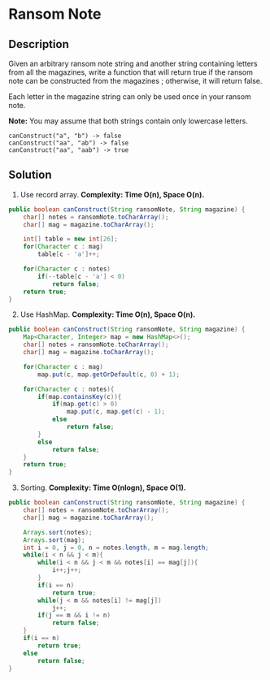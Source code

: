 # Ransom Note
## Description
Given an arbitrary ransom note string and another string containing letters from all the magazines, write a function that will return true if the ransom note can be constructed from the magazines ; otherwise, it will return false.  

Each letter in the magazine string can only be used once in your ransom note.  

**Note:**
You may assume that both strings contain only lowercase letters.
```
canConstruct("a", "b") -> false
canConstruct("aa", "ab") -> false
canConstruct("aa", "aab") -> true
```


## Solution
1. Use record array.
**Complexity: Time O(n), Space O(n).**
```java
public boolean canConstruct(String ransomNote, String magazine) {
    char[] notes = ransomNote.toCharArray();
    char[] mag = magazine.toCharArray();

    int[] table = new int[26];
    for(Character c : mag)
        table[c - 'a']++;

    for(Character c : notes)
        if(--table[c - 'a'] < 0)
            return false;
    return true;
}
```
2. Use HashMap.
**Complexity: Time O(n), Space O(n).**
```java
public boolean canConstruct(String ransomNote, String magazine) {
    Map<Character, Integer> map = new HashMap<>();
    char[] notes = ransomNote.toCharArray();
    char[] mag = magazine.toCharArray();

    for(Character c : mag)
        map.put(c, map.getOrDefault(c, 0) + 1);

    for(Character c : notes){
        if(map.containsKey(c)){
            if(map.get(c) > 0)
                map.put(c, map.get(c) - 1);
            else
                return false;
        }
        else
            return false;
    }
    return true;
}
```
3. Sorting.
**Complexity: Time O(nlogn), Space O(1).**
```java
public boolean canConstruct(String ransomNote, String magazine) {
    char[] notes = ransomNote.toCharArray();
    char[] mag = magazine.toCharArray();

    Arrays.sort(notes);
    Arrays.sort(mag);
    int i = 0, j = 0, n = notes.length, m = mag.length;
    while(i < n && j < m){
        while(i < n && j < m && notes[i] == mag[j]){
            i++;j++;
        }
        if(i == n)
            return true;
        while(j < m && notes[i] != mag[j])
            j++;
        if(j == m && i != n)
            return false;
    }
    if(i == n)
        return true;
    else
        return false;
}
```
